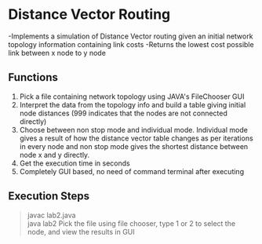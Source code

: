 # Distance Vector Routing
-Implements a simulation of Distance Vector routing given an initial network topology information containing link costs
-Returns the lowest cost possible link between x node to y node

## Functions

1. Pick a file containing network topology using JAVA's FileChooser GUI
2. Interpret the data from the topology info and build a table giving initial node distances (999 indicates that the nodes are not connected directly)
3. Choose between non stop mode and individual mode. Individual mode gives a result of how the distance vector table changes as per iterations in every node and non stop mode gives the shortest distance between node x and y directly.
4. Get the execution time in seconds
5. Completely GUI based, no need of command terminal after executing

## Execution Steps

> javac lab2.java <br>
> java lab2
> Pick the file using file chooser, type 1 or 2 to select the node, and view the results in GUI
